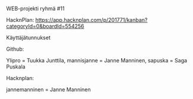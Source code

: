 WEB-projekti ryhmä #11

HacknPlan: https://app.hacknplan.com/p/201771/kanban?categoryId=0&boardId=554256


Käyttäjätunnukset

Github:

Ylipro = Tuukka Junttila, mannisjanne = Janne Manninen, sapuska = Saga Puskala

Hacknplan:

jannemanninen = Janne Manninen
